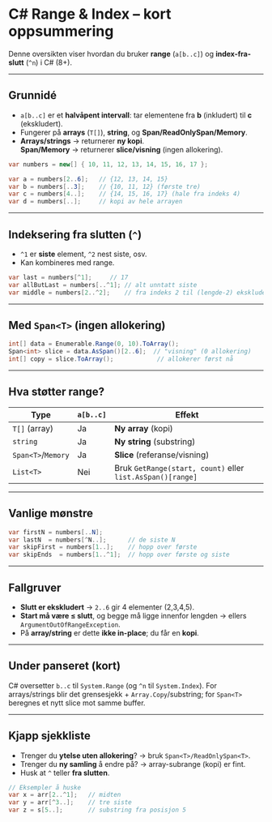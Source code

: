 
# C# Range & Index – kort oppsummering

Denne oversikten viser hvordan du bruker **range** (`a[b..c]`) og **index-fra-slutt** (`^n`) i C# (8+).

---

## Grunnidé

- `a[b..c]` er et **halvåpent intervall**: tar elementene fra **b** (inkludert) til **c** (ekskludert).
- Fungerer på **arrays** (`T[]`), **string**, og **Span/ReadOnlySpan/Memory**.
- **Arrays/strings** → returnerer **ny kopi**.  
  **Span/Memory** → returnerer **slice/visning** (ingen allokering).

```csharp
var numbers = new[] { 10, 11, 12, 13, 14, 15, 16, 17 };

var a = numbers[2..6];   // {12, 13, 14, 15}
var b = numbers[..3];    // {10, 11, 12} (første tre)
var c = numbers[4..];    // {14, 15, 16, 17} (hale fra indeks 4)
var d = numbers[..];     // kopi av hele arrayen
```

---

## Indeksering fra slutten (`^`)

- `^1` er **siste** element, `^2` nest siste, osv.
- Kan kombineres med range.

```csharp
var last = numbers[^1];     // 17
var allButLast = numbers[..^1]; // alt unntatt siste
var middle = numbers[2..^2];    // fra indeks 2 til (lengde-2) ekskludert
```

---

## Med `Span<T>` (ingen allokering)

```csharp
int[] data = Enumerable.Range(0, 10).ToArray();
Span<int> slice = data.AsSpan()[2..6];  // "visning" (0 allokering)
int[] copy = slice.ToArray();            // allokerer først nå
```

---
<div style="page-break-after:always;"></div>

## Hva støtter range?

| Type               | `a[b..c]` | Effekt                          |
|--------------------|-----------|----------------------------------|
| `T[]` (array)      | Ja        | **Ny array** (kopi)              |
| `string`           | Ja        | **Ny string** (substring)        |
| `Span<T>`/`Memory` | Ja        | **Slice** (referanse/visning)    |
| `List<T>`          | Nei       | Bruk `GetRange(start, count)` eller `list.AsSpan()[range]` |

---

## Vanlige mønstre

```csharp
var firstN = numbers[..N];
var lastN  = numbers[^N..];      // de siste N
var skipFirst = numbers[1..];    // hopp over første
var skipEnds  = numbers[1..^1];  // hopp over første og siste
```

---

## Fallgruver

- **Slutt er ekskludert** → `2..6` gir 4 elementer (2,3,4,5).
- **Start må være ≤ slutt**, og begge må ligge innenfor lengden → ellers `ArgumentOutOfRangeException`.
- På **array/string** er dette **ikke in-place**; du får en **kopi**.

---

## Under panseret (kort)

C# oversetter `b..c` til `System.Range` (og `^n` til `System.Index`). For arrays/strings blir det grensesjekk + `Array.Copy`/substring; for `Span<T>` beregnes et nytt slice mot samme buffer.

---

## Kjapp sjekkliste

- Trenger du **ytelse uten allokering**? → bruk `Span<T>/ReadOnlySpan<T>`.
- Trenger du **ny samling** å endre på? → array-subrange (kopi) er fint.
- Husk at `^` teller **fra slutten**.

```csharp
// Eksempler å huske
var x = arr[2..^1];   // midten
var y = arr[^3..];    // tre siste
var z = s[5..];       // substring fra posisjon 5
```
